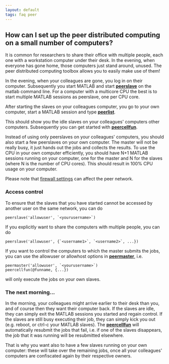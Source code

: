 ```yaml
---
layout: default
tags: faq peer
---
```


## How can I set up the peer distributed computing on a small number of computers?

It is common for researchers to share their office with multiple people, each one with a workstation computer under their desk. In the evening, when everyone has gone home, those computers just stand around, unused. The peer distributed computing toolbox allows you to easily make use of them! 

In the evening, when your colleagues are gone, you log in on their computer. Subsequently you start MATLAB and start **[peerslave](/reference/peerslave)** on the matlab command line. For a computer with a multicore CPU the best is to start multiple MATLAB sessions as peerslave, one per CPU core.

After starting the slaves on your colleagues computer, you go to your own computer, start a MATLAB session and type **[peerlist](/reference/peerlist)**.

This should show you the idle slaves on your colleagues' computers other computers. Subsequently you can get started with **[peercellfun](/reference/peercellfun)**. 

Instead of using only peerslaves on your colleagues' computers, you should also start a few peerslaves on your own computer. The master will not be really busy, it just hands out the jobs and collects the results. To use the CPU in your own computer efficiently, you should have N+1 MATLAB sessions running on your computer, one for the master and N for the slaves (where N is the number of CPU cores). This should result in 100% CPU usage on your computer.

Please note that [firewall settings](/faq/does_a_firewall_affect_the_communication_between_peers) can affect the peer network.


### Access control

To ensure that the slaves that you have started cannot be accessed by another user on the same network, you can do 

    peerslave('allowuser', `<yourusername>`)

If you explicitly want to share the computers with multiple people, you can do

    peerslave('allowuser', {`<username1>`, `<username2>`, ...})

If you want to control the computers to which the master submits the jobs, you can use the allowuser or allowhost options in **[peermaster](/reference/peermaster)**, i.e. 

    peermaster('allowuser', `<yourusername>`)
    peercellfun(@funname, {...})

will only execute the jobs on your own slaves.


### The next morning...

In the morning, your colleagues might arrive earlier to their desk than you, and of course then they want their computer back. If the slaves are idle, they can simply exit the MATLAB sessions you started and regain control. If the slaves are still busy executing their job, they can simply kick you out (e.g. reboot, or ctrl-c your MATLAB slaves). The **[peercellfun](/reference/peercellfun)** will automatically resubmit the jobs that fail, i.e. if one of the slaves disappears, the job that it was running will be resubmitted elsewhere. 

That is why you want also to have a few slaves running on your own computer: these will take over the remaining jobs, once all your colleagues' computers are confiscated again by their respective owners.



 
